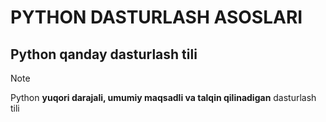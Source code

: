 # PYTHON DASTURLASH ASOSLARI

## Python qanday dasturlash tili
> [!NOTE]
> Python <strong>yuqori darajali, umumiy maqsadli va talqin qilinadigan</strong> dasturlash tili